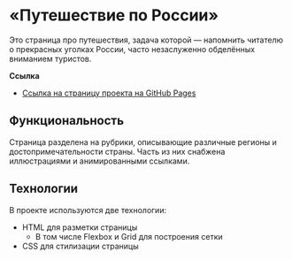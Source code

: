 # «Путешествие по России»

Это страница про путешествия, задача которой — напомнить читателю о прекрасных уголках России, часто незаслуженно обделённых вниманием туристов.

**Ссылка**

* [Ссылка на страницу проекта на GitHub Pages](https://ooohrayyy.github.io/russian-travel/)

## Функциональность

Страница разделена на рубрики, описывающие различные регионы и достопримечательности страны. Часть из них снабжена иллюстрациями и анимированными ссылками.

## Технологии

В проекте используются две технологии:

  - HTML для разметки страницы
    - В том числе Flexbox и Grid для построения сетки
  - CSS для стилизации страницы